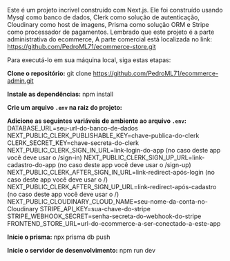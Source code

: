 Este é um projeto incrível construído com Next.js.
Ele foi construído usando Mysql como banco de dados,
Clerk como solução de autenticação,
Cloudinary como host de imagens,
Prisma como solução ORM e
Stripe como processador de pagamentos.
Lembrado que este projeto é a parte administrativa do ecommerce,
A parte comercial está localizada no link:
https://github.com/PedroML71/ecommerce-store.git

Para executá-lo em sua máquina local, siga estas etapas:

**Clone o repositório:**
git clone https://github.com/PedroML71/ecommerce-admin.git

**Instale as dependências:**
npm install

**Crie um arquivo `.env` na raiz do projeto:**

**Adicione as seguintes variáveis de ambiente ao arquivo `.env`:**
DATABASE_URL=seu-url-do-banco-de-dados
NEXT_PUBLIC_CLERK_PUBLISHABLE_KEY=chave-publica-do-clerk
CLERK_SECRET_KEY=chave-secreta-do-clerk
NEXT_PUBLIC_CLERK_SIGN_IN_URL=link-login-do-app (no caso deste app você deve usar o /sign-in)
NEXT_PUBLIC_CLERK_SIGN_UP_URL=link-cadastro-do-app (no caso deste app você deve usar o /sign-up)
NEXT_PUBLIC_CLERK_AFTER_SIGN_IN_URL=link-redirect-após-login (no caso deste app você deve usar o /)
NEXT_PUBLIC_CLERK_AFTER_SIGN_UP_URL=link-redirect-após-cadastro (no caso deste app você deve usar o /)
NEXT_PUBLIC_CLOUDINARY_CLOUD_NAME=seu-nome-da-conta-no-Cloudinary
STRIPE_API_KEY=sua-chave-do-stripe
STRIPE_WEBHOOK_SECRET=senha-secreta-do-webhook-do-stripe
FRONTEND_STORE_URL=url-do-ecommerce-a-ser-conectado-a-este-app

**Inicie o prisma:**
npx prisma db push

**Inicie o servidor de desenvolvimento:**
npm run dev
